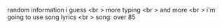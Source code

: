 random information i guess <br \>
more typing <br \>
and more <br \>
i'm going to use song lyrics <br \>
song: over 85 
